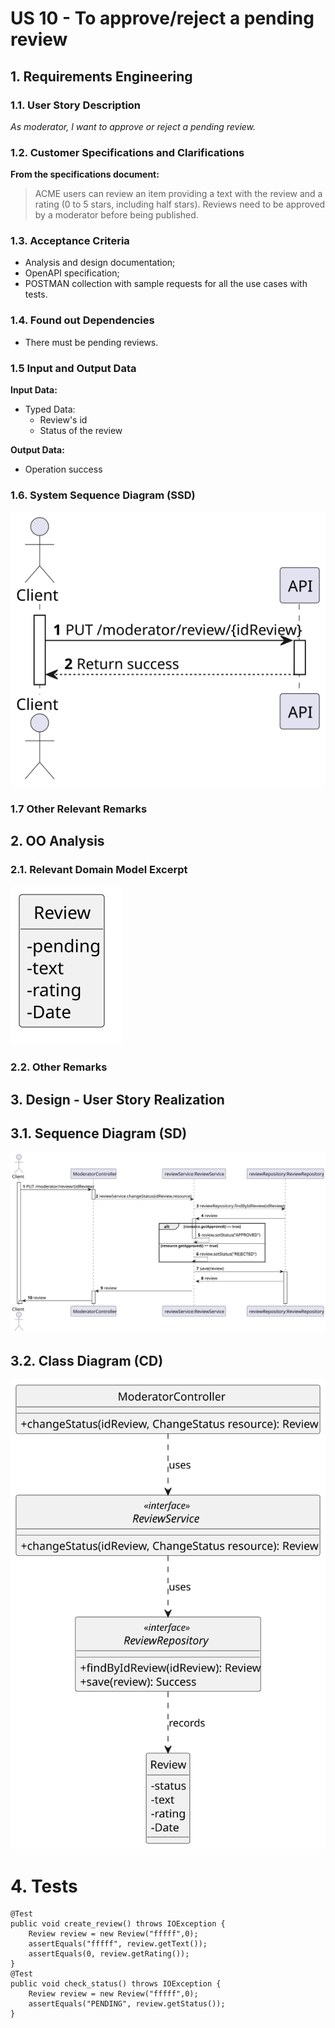# US 10 - To approve/reject a pending review


## 1. Requirements Engineering

### 1.1. User Story Description

*As moderator, I want to approve or reject a pending review.*

### 1.2. Customer Specifications and Clarifications



**From the specifications document:**

> ACME users can review an item providing a text with the review and a rating (0 to 5 stars, including half
stars). Reviews need to be approved by a moderator before being published.



### 1.3. Acceptance Criteria

* Analysis and design documentation;
* OpenAPI specification;
* POSTMAN collection with sample requests for all the use cases with tests.

### 1.4. Found out Dependencies

* There must be pending reviews. 

### 1.5 Input and Output Data

**Input Data:**
* Typed Data:
  * Review's id
  * Status of the review

**Output Data:**
* Operation success


### 1.6. System Sequence Diagram (SSD)



![US10-SSD](US10-SSD.svg)


### 1.7 Other Relevant Remarks




## 2. OO Analysis

### 2.1. Relevant Domain Model Excerpt

![US10-MD](US10-MD.svg)

### 2.2. Other Remarks





## 3. Design - User Story Realization



## 3.1. Sequence Diagram (SD)



![US10-SD](US10-SD.svg)

## 3.2. Class Diagram (CD)



![US10-CD](US10-CD.svg)

# 4. Tests 
    @Test
    public void create_review() throws IOException {
        Review review = new Review("fffff",0);
        assertEquals("fffff", review.getText());
        assertEquals(0, review.getRating());
    }
    @Test
    public void check_status() throws IOException {
        Review review = new Review("fffff",0);
        assertEquals("PENDING", review.getStatus());
    }




